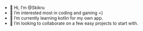 - 👋 Hi, I’m @Skikru
- 👀 I’m interested most in coding and gaming =) 
- 🌱 I’m currently learning kotlin for my own app.
- 💞️ I’m looking to collaborate on a few easy projects to start with.



<!---
Skikru/Skikru is a ✨ special ✨ repository because its `README.md` (this file) appears on your GitHub profile.
You can click the Preview link to take a look at your changes.
--->
